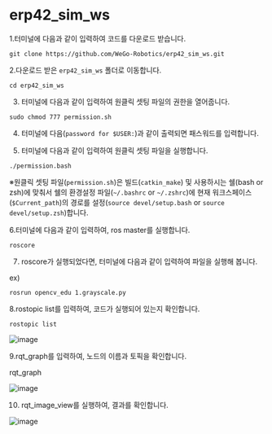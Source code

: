 # erp42_sim_ws

1.터미널에 다음과 같이 입력하여 코드를 다운로드 받습니다.

```
git clone https://github.com/WeGo-Robotics/erp42_sim_ws.git 
```

2.다운로드 받은 ```erp42_sim_ws``` 폴더로 이동합니다.

```
cd erp42_sim_ws
```

3. 터미널에 다음과 같이 입력하여 원클릭 셋팅 파일의 권한을 열어줍니다.

```
sudo chmod 777 permission.sh
```

4. 터미널에 다음(```password for $USER:```)과 같이 출력되면 패스워드를 입력합니다.

5. 터미널에 다음과 같이 입력하여 원클릭 셋팅 파일을 실행합니다.
```
./permission.bash
```

※원클릭 셋팅 파일(```permission.sh```)은 빌드(```catkin_make```) 및 사용하시는 쉘(bash or zsh)에 맞춰서 쉘의 환경설정 파일(```~/.bashrc``` or ```~/.zshrc```)에 현재 워크스페이스(```$Current_path```)의 경로를 설정(```source devel/setup.bash``` or ```source devel/setup.zsh```)합니다.

6.터미널에 다음과 같이 입력하여, ros master를 실행합니다.

```
roscore
```

7. roscore가 실행되었다면, 터미널에 다음과 같이 입력하여 파일을 실행해 봅니다.

ex)

```
rosrun opencv_edu 1.grayscale.py
```

8.rostopic list를 입력하여, 코드가 실행되어 있는지 확인합니다.

```
rostopic list
```

![image](https://user-images.githubusercontent.com/113410253/224614156-faedebe0-9b34-435a-89e8-41a4ea2d56cd.png)

9.rqt_graph를 입력하여, 노드의 이름과 토픽을 확인합니다.

rqt_graph

![image](https://user-images.githubusercontent.com/113410253/224614311-04562d68-b6d2-4a25-b3a3-179350ccbe5d.png)


10. rqt_image_view를 실행하여, 결과를 확인합니다.

![image](https://user-images.githubusercontent.com/113410253/224614482-9f10f471-dbf3-494b-a83f-1e4ced44baf4.png)

